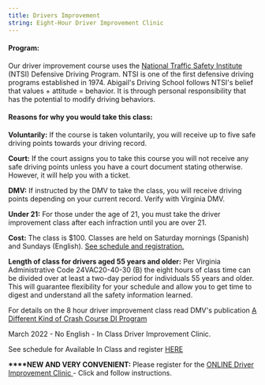 ```yaml
---
title: Drivers Improvement
string: Eight-Hour Driver Improvement Clinic
---
```

#### Program:

Our driver improvement course uses the [National Traffic Safety Institute](https://ntsi.com/about-ntsi/) (NTSI) Defensive Driving Program. NTSI is one of the first defensive driving programs established in 1974. Abigail's Driving School follows NTSI's belief that values + attitude = behavior. It is through personal responsibility that has the potential to modify driving behaviors.

#### Reasons for why you would take this class:

**Voluntarily:** If the course is taken voluntarily, you will receive up to five safe driving points towards your driving record.

**Court:** If the court assigns you to take this course you will not receive any safe driving points unless you have a court document stating otherwise. However, it will help you with a ticket.

**DMV:** If instructed by the DMV to take the class, you will receive driving points depending on your current record. Verify with Virginia DMV.

**Under 21:** For those under the age of 21, you must take the driver improvement class after each infraction until you are over 21.

**Cost:** The class is $100. Classes are held on Saturday mornings (Spanish) and Sundays (English). [See schedule and registration. ](https://lakesideandabigailsbooking.setmore.com/)

**Length of class for drivers aged 55 years and older:** Per Virginia Administrative Code 24VAC20-40-30 (B) the eight hours of class time can be divided over at least a two-day period for individuals 55 years and older. This will guarantee flexibility for your schedule and allow you to get time to digest and understand all the safety information learned.

For details on the 8 hour driver improvement class read DMV's publication [A Different Kind of Crash Course DI Program](http://www.dmv.state.va.us/webdoc/pdf/dmv114.pdf)

March 2022 - No English - In Class Driver Improvement Clinic. 

See schedule for Available In Class and register [HERE](https://booking.setmore.com/scheduleappointment/2c7d92a2-3463-4a40-8c6f-342980b8a0bf/class/cadc3aab06f7bdac6b235f9206c1eb64a9e8e59970)

**\*\*\*\*NEW AND VERY CONVENIENT:** Please register for the [ONLINE Driver Improvement Clinic ](https://www.va-drivercourses.com/clickIn.php?school=263)-  Click and follow instructions.